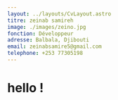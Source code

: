 ```yaml
---
layout: ../layouts/CvLayout.astro
titre: zeinab samireh
image: ./images/zeino.jpg
fonction: Développeur
adresse: Balbala, Djibouti
email: zeinabsamire5@gmail.com
telephone: +253 77305198
---
```


# hello !
